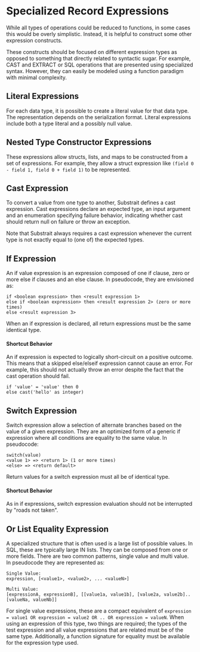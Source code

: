 # Specialized Record Expressions
While all types of operations could be reduced to functions, in some cases this would be overly simplistic. Instead, it is helpful to construct some other expression constructs.

These constructs should be focused on different expression types as opposed to something that directly related to syntactic sugar. For example, CAST and EXTRACT or SQL operations that are presented using specialized syntax. However, they can easily be modeled using a function paradigm with minimal complexity.



## Literal Expressions
For each data type, it is possible to create a literal value for that data type. The representation depends on the serialization format. Literal expressions include both a type literal and a possibly null value.

## Nested Type Constructor Expressions
These expressions allow structs, lists, and maps to be constructed from a set of expressions. For example, they allow a struct expression like `(field 0 - field 1, field 0 + field 1)` to be represented.

## Cast Expression
To convert a value from one type to another, Substrait defines a cast expression. Cast expressions declare an expected type, an input argument and an enumeration specifying failure behavior, indicating whether cast should return null on failure or throw an exception.

Note that Substrait always requires a cast expression whenever the current type is not exactly equal to (one of) the expected types.

## If Expression
An if value expression is an expression composed of one if clause, zero or more else if clauses and an else clause. In pseudocode, they are envisioned as:

```
if <boolean expression> then <result expression 1>
else if <boolean expression> then <result expression 2> (zero or more times)
else <result expression 3>
```

When an if expression is declared, all return expressions must be the same identical type.

#### Shortcut Behavior
An if expression is expected to logically short-circuit on a positive outcome. This means that a skipped else/elseif expression cannot cause an error. For example, this should not actually throw an error despite the fact that the cast operation should fail.

```
if 'value' = 'value' then 0
else cast('hello' as integer) 
```



## Switch Expression
Switch expression allow a selection of alternate branches based on the value of a given expression. They are an optimized form of a generic if expression where all conditions are equality to the same value. In pseudocode:

```
switch(value)
<value 1> => <return 1> (1 or more times)
<else> => <return default>
```

Return values for a switch expression must all be of identical type.

#### Shortcut Behavior

As in if expressions, switch expression evaluation should not be interrupted by "roads not taken".



## Or List Equality Expression

A specialized structure that is often used is a large list of possible values. In SQL, these are typically large IN lists. They can be composed from one or more fields. There are two common patterns, single value and multi value. In pseudocode they are represented as:

```
Single Value:
expression, [<value1>, <value2>, ... <valueN>]

Multi Value:
[expressionA, expressionB], [[value1a, value1b], [value2a, value2b].. [valueNa, valueNb]]
```

For single value expressions, these are a compact equivalent of `expression = value1 OR expression = value2 OR .. OR expression = valueN`. When using an expression of this type, two things are required; the types of the test expression and all value expressions that are related must be of the same type. Additionally, a function signature for equality must be available for the expression type used.









